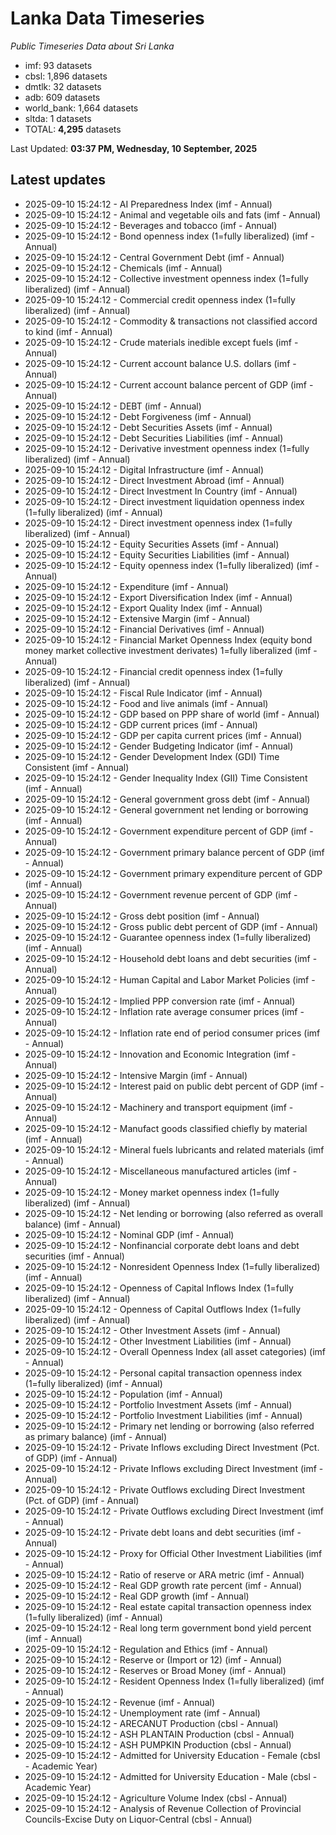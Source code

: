 # Lanka Data Timeseries
*Public Timeseries Data about Sri Lanka*

* imf: 93 datasets
* cbsl: 1,896 datasets
* dmtlk: 32 datasets
* adb: 609 datasets
* world_bank: 1,664 datasets
* sltda: 1 datasets
* TOTAL: **4,295** datasets

Last Updated: **03:37 PM, Wednesday, 10 September, 2025**

## Latest updates

* 2025-09-10 15:24:12 - AI Preparedness Index (imf - Annual)
* 2025-09-10 15:24:12 - Animal and vegetable oils and fats (imf - Annual)
* 2025-09-10 15:24:12 - Beverages and tobacco (imf - Annual)
* 2025-09-10 15:24:12 - Bond openness index (1=fully liberalized) (imf - Annual)
* 2025-09-10 15:24:12 - Central Government Debt (imf - Annual)
* 2025-09-10 15:24:12 - Chemicals (imf - Annual)
* 2025-09-10 15:24:12 - Collective investment openness index (1=fully liberalized) (imf - Annual)
* 2025-09-10 15:24:12 - Commercial credit openness index (1=fully liberalized) (imf - Annual)
* 2025-09-10 15:24:12 - Commodity & transactions not classified accord to kind (imf - Annual)
* 2025-09-10 15:24:12 - Crude materials inedible except fuels (imf - Annual)
* 2025-09-10 15:24:12 - Current account balance U.S. dollars (imf - Annual)
* 2025-09-10 15:24:12 - Current account balance percent of GDP (imf - Annual)
* 2025-09-10 15:24:12 - DEBT (imf - Annual)
* 2025-09-10 15:24:12 - Debt Forgiveness (imf - Annual)
* 2025-09-10 15:24:12 - Debt Securities Assets (imf - Annual)
* 2025-09-10 15:24:12 - Debt Securities Liabilities (imf - Annual)
* 2025-09-10 15:24:12 - Derivative investment openness index (1=fully liberalized) (imf - Annual)
* 2025-09-10 15:24:12 - Digital Infrastructure (imf - Annual)
* 2025-09-10 15:24:12 - Direct Investment Abroad (imf - Annual)
* 2025-09-10 15:24:12 - Direct Investment In Country (imf - Annual)
* 2025-09-10 15:24:12 - Direct investment liquidation openness index (1=fully liberalized) (imf - Annual)
* 2025-09-10 15:24:12 - Direct investment openness index (1=fully liberalized) (imf - Annual)
* 2025-09-10 15:24:12 - Equity Securities Assets (imf - Annual)
* 2025-09-10 15:24:12 - Equity Securities Liabilities (imf - Annual)
* 2025-09-10 15:24:12 - Equity openness index (1=fully liberalized) (imf - Annual)
* 2025-09-10 15:24:12 - Expenditure (imf - Annual)
* 2025-09-10 15:24:12 - Export Diversification Index (imf - Annual)
* 2025-09-10 15:24:12 - Export Quality Index (imf - Annual)
* 2025-09-10 15:24:12 - Extensive Margin (imf - Annual)
* 2025-09-10 15:24:12 - Financial Derivatives (imf - Annual)
* 2025-09-10 15:24:12 - Financial Market Openness Index (equity bond money market collective investment derivates) 1=fully liberalized (imf - Annual)
* 2025-09-10 15:24:12 - Financial credit openness index (1=fully liberalized) (imf - Annual)
* 2025-09-10 15:24:12 - Fiscal Rule Indicator (imf - Annual)
* 2025-09-10 15:24:12 - Food and live animals (imf - Annual)
* 2025-09-10 15:24:12 - GDP based on PPP share of world (imf - Annual)
* 2025-09-10 15:24:12 - GDP current prices (imf - Annual)
* 2025-09-10 15:24:12 - GDP per capita current prices (imf - Annual)
* 2025-09-10 15:24:12 - Gender Budgeting Indicator (imf - Annual)
* 2025-09-10 15:24:12 - Gender Development Index (GDI) Time Consistent (imf - Annual)
* 2025-09-10 15:24:12 - Gender Inequality Index (GII) Time Consistent (imf - Annual)
* 2025-09-10 15:24:12 - General government gross debt (imf - Annual)
* 2025-09-10 15:24:12 - General government net lending or borrowing (imf - Annual)
* 2025-09-10 15:24:12 - Government expenditure percent of GDP (imf - Annual)
* 2025-09-10 15:24:12 - Government primary balance percent of GDP (imf - Annual)
* 2025-09-10 15:24:12 - Government primary expenditure percent of GDP (imf - Annual)
* 2025-09-10 15:24:12 - Government revenue percent of GDP (imf - Annual)
* 2025-09-10 15:24:12 - Gross debt position (imf - Annual)
* 2025-09-10 15:24:12 - Gross public debt percent of GDP (imf - Annual)
* 2025-09-10 15:24:12 - Guarantee openness index (1=fully liberalized) (imf - Annual)
* 2025-09-10 15:24:12 - Household debt loans and debt securities (imf - Annual)
* 2025-09-10 15:24:12 - Human Capital and Labor Market Policies (imf - Annual)
* 2025-09-10 15:24:12 - Implied PPP conversion rate (imf - Annual)
* 2025-09-10 15:24:12 - Inflation rate average consumer prices (imf - Annual)
* 2025-09-10 15:24:12 - Inflation rate end of period consumer prices (imf - Annual)
* 2025-09-10 15:24:12 - Innovation and Economic Integration (imf - Annual)
* 2025-09-10 15:24:12 - Intensive Margin (imf - Annual)
* 2025-09-10 15:24:12 - Interest paid on public debt percent of GDP (imf - Annual)
* 2025-09-10 15:24:12 - Machinery and transport equipment (imf - Annual)
* 2025-09-10 15:24:12 - Manufact goods classified chiefly by material (imf - Annual)
* 2025-09-10 15:24:12 - Mineral fuels lubricants and related materials (imf - Annual)
* 2025-09-10 15:24:12 - Miscellaneous manufactured articles (imf - Annual)
* 2025-09-10 15:24:12 - Money market openness index (1=fully liberalized) (imf - Annual)
* 2025-09-10 15:24:12 - Net lending or borrowing (also referred as overall balance) (imf - Annual)
* 2025-09-10 15:24:12 - Nominal GDP (imf - Annual)
* 2025-09-10 15:24:12 - Nonfinancial corporate debt loans and debt securities (imf - Annual)
* 2025-09-10 15:24:12 - Nonresident Openness Index (1=fully liberalized) (imf - Annual)
* 2025-09-10 15:24:12 - Openness of Capital Inflows Index (1=fully liberalized) (imf - Annual)
* 2025-09-10 15:24:12 - Openness of Capital Outflows Index (1=fully liberalized) (imf - Annual)
* 2025-09-10 15:24:12 - Other Investment Assets (imf - Annual)
* 2025-09-10 15:24:12 - Other Investment Liabilities (imf - Annual)
* 2025-09-10 15:24:12 - Overall Openness Index (all asset categories) (imf - Annual)
* 2025-09-10 15:24:12 - Personal capital transaction openness index (1=fully liberalized) (imf - Annual)
* 2025-09-10 15:24:12 - Population (imf - Annual)
* 2025-09-10 15:24:12 - Portfolio Investment Assets (imf - Annual)
* 2025-09-10 15:24:12 - Portfolio Investment Liabilities (imf - Annual)
* 2025-09-10 15:24:12 - Primary net lending or borrowing (also referred as primary balance) (imf - Annual)
* 2025-09-10 15:24:12 - Private Inflows excluding Direct Investment (Pct. of GDP) (imf - Annual)
* 2025-09-10 15:24:12 - Private Inflows excluding Direct Investment (imf - Annual)
* 2025-09-10 15:24:12 - Private Outflows excluding Direct Investment (Pct. of GDP) (imf - Annual)
* 2025-09-10 15:24:12 - Private Outflows excluding Direct Investment (imf - Annual)
* 2025-09-10 15:24:12 - Private debt loans and debt securities (imf - Annual)
* 2025-09-10 15:24:12 - Proxy for Official Other Investment Liabilities (imf - Annual)
* 2025-09-10 15:24:12 - Ratio of reserve or ARA metric (imf - Annual)
* 2025-09-10 15:24:12 - Real GDP growth rate percent (imf - Annual)
* 2025-09-10 15:24:12 - Real GDP growth (imf - Annual)
* 2025-09-10 15:24:12 - Real estate capital transaction openness index (1=fully liberalized) (imf - Annual)
* 2025-09-10 15:24:12 - Real long term government bond yield percent (imf - Annual)
* 2025-09-10 15:24:12 - Regulation and Ethics (imf - Annual)
* 2025-09-10 15:24:12 - Reserve or (Import or 12) (imf - Annual)
* 2025-09-10 15:24:12 - Reserves or Broad Money (imf - Annual)
* 2025-09-10 15:24:12 - Resident Openness Index (1=fully liberalized) (imf - Annual)
* 2025-09-10 15:24:12 - Revenue (imf - Annual)
* 2025-09-10 15:24:12 - Unemployment rate (imf - Annual)
* 2025-09-10 15:24:12 - ARECANUT Production (cbsl - Annual)
* 2025-09-10 15:24:12 - ASH PLANTAIN Production (cbsl - Annual)
* 2025-09-10 15:24:12 - ASH PUMPKIN Production (cbsl - Annual)
* 2025-09-10 15:24:12 - Admitted for University Education - Female (cbsl - Academic Year)
* 2025-09-10 15:24:12 - Admitted for University Education - Male (cbsl - Academic Year)
* 2025-09-10 15:24:12 - Agriculture Volume Index (cbsl - Annual)
* 2025-09-10 15:24:12 - Analysis of Revenue Collection of Provincial Councils-Excise Duty on Liquor-Central (cbsl - Annual)